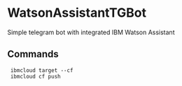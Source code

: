 # WatsonAssistantTGBot
Simple telegram bot with integrated IBM Watson Assistant

## Commands
```
 ibmcloud target --cf
 ibmcloud cf push
```
